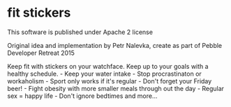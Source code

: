 # fit stickers

This software is published under Apache 2 license

Original idea and implementation by Petr Nalevka, create as part of Pebble Developer Retreat 2015

Keep fit with stickers on your watchface. Keep up to your goals with a healthy schedule. - Keep your water intake - Stop procrastinaton or workaholism - Sport only works if it's regular - Don't forget your Friday beer! - Fight obesity with more smaller meals through out the day - Regular sex = happy life - Don't ignore bedtimes and more...

